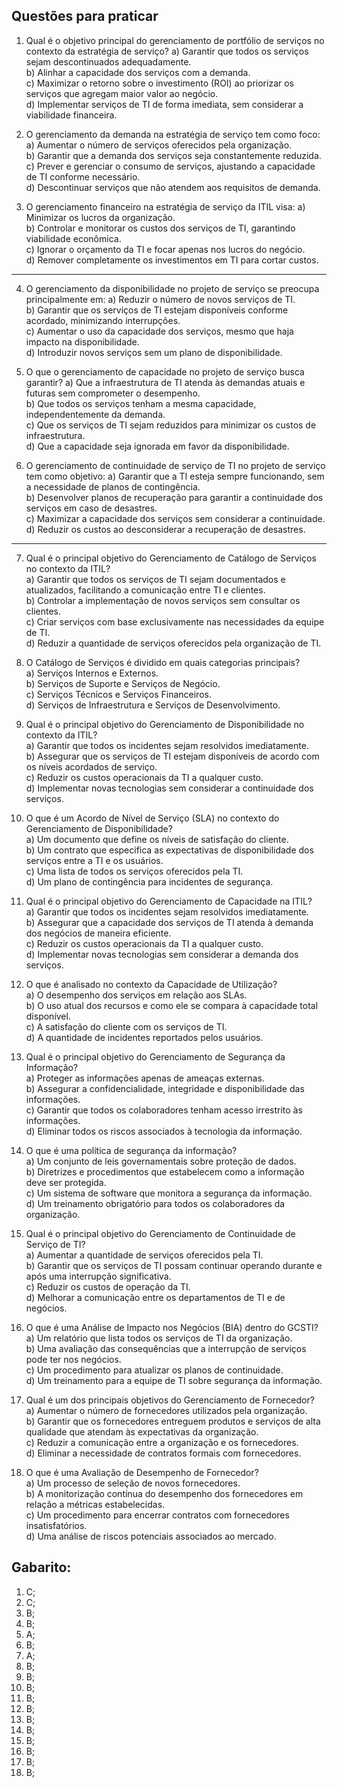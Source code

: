## Questões para praticar

1. Qual é o objetivo principal do gerenciamento de portfólio de serviços no contexto da estratégia de serviço?
   a) Garantir que todos os serviços sejam descontinuados adequadamente.  
   b) Alinhar a capacidade dos serviços com a demanda.  
   c) Maximizar o retorno sobre o investimento (ROI) ao priorizar os serviços que agregam maior valor ao negócio.  
   d) Implementar serviços de TI de forma imediata, sem considerar a viabilidade financeira.

2. O gerenciamento da demanda na estratégia de serviço tem como foco:
   a) Aumentar o número de serviços oferecidos pela organização.  
   b) Garantir que a demanda dos serviços seja constantemente reduzida.  
   c) Prever e gerenciar o consumo de serviços, ajustando a capacidade de TI conforme necessário.  
   d) Descontinuar serviços que não atendem aos requisitos de demanda.

3. O gerenciamento financeiro na estratégia de serviço da ITIL visa:
   a) Minimizar os lucros da organização.  
   b) Controlar e monitorar os custos dos serviços de TI, garantindo viabilidade econômica.  
   c) Ignorar o orçamento da TI e focar apenas nos lucros do negócio.  
   d) Remover completamente os investimentos em TI para cortar custos.

---

4. O gerenciamento da disponibilidade no projeto de serviço se preocupa principalmente em:
   a) Reduzir o número de novos serviços de TI.  
   b) Garantir que os serviços de TI estejam disponíveis conforme acordado, minimizando interrupções.  
   c) Aumentar o uso da capacidade dos serviços, mesmo que haja impacto na disponibilidade.  
   d) Introduzir novos serviços sem um plano de disponibilidade.

5. O que o gerenciamento de capacidade no projeto de serviço busca garantir?
   a) Que a infraestrutura de TI atenda às demandas atuais e futuras sem comprometer o desempenho.  
   b) Que todos os serviços tenham a mesma capacidade, independentemente da demanda.  
   c) Que os serviços de TI sejam reduzidos para minimizar os custos de infraestrutura.  
   d) Que a capacidade seja ignorada em favor da disponibilidade.

6. O gerenciamento de continuidade de serviço de TI no projeto de serviço tem como objetivo:
   a) Garantir que a TI esteja sempre funcionando, sem a necessidade de planos de contingência.  
   b) Desenvolver planos de recuperação para garantir a continuidade dos serviços em caso de desastres.  
   c) Maximizar a capacidade dos serviços sem considerar a continuidade.  
   d) Reduzir os custos ao desconsiderar a recuperação de desastres.

---

7. Qual é o principal objetivo do Gerenciamento de Catálogo de Serviços no contexto da ITIL?  
   a) Garantir que todos os serviços de TI sejam documentados e atualizados, facilitando a comunicação entre TI e clientes.  
   b) Controlar a implementação de novos serviços sem consultar os clientes.  
   c) Criar serviços com base exclusivamente nas necessidades da equipe de TI.  
   d) Reduzir a quantidade de serviços oferecidos pela organização de TI.

8. O Catálogo de Serviços é dividido em quais categorias principais?  
   a) Serviços Internos e Externos.  
   b) Serviços de Suporte e Serviços de Negócio.  
   c) Serviços Técnicos e Serviços Financeiros.  
   d) Serviços de Infraestrutura e Serviços de Desenvolvimento.


9. Qual é o principal objetivo do Gerenciamento de Disponibilidade no contexto da ITIL?  
   a) Garantir que todos os incidentes sejam resolvidos imediatamente.  
   b) Assegurar que os serviços de TI estejam disponíveis de acordo com os níveis acordados de serviço.  
   c) Reduzir os custos operacionais da TI a qualquer custo.  
   d) Implementar novas tecnologias sem considerar a continuidade dos serviços.

10. O que é um Acordo de Nível de Serviço (SLA) no contexto do Gerenciamento de Disponibilidade?  
   a) Um documento que define os níveis de satisfação do cliente.  
   b) Um contrato que especifica as expectativas de disponibilidade dos serviços entre a TI e os usuários.  
   c) Uma lista de todos os serviços oferecidos pela TI.  
   d) Um plano de contingência para incidentes de segurança.


11. Qual é o principal objetivo do Gerenciamento de Capacidade na ITIL?  
   a) Garantir que todos os incidentes sejam resolvidos imediatamente.  
   b) Assegurar que a capacidade dos serviços de TI atenda à demanda dos negócios de maneira eficiente.  
   c) Reduzir os custos operacionais da TI a qualquer custo.  
   d) Implementar novas tecnologias sem considerar a demanda dos serviços.

12. O que é analisado no contexto da Capacidade de Utilização?  
   a) O desempenho dos serviços em relação aos SLAs.  
   b) O uso atual dos recursos e como ele se compara à capacidade total disponível.  
   c) A satisfação do cliente com os serviços de TI.  
   d) A quantidade de incidentes reportados pelos usuários.


13. Qual é o principal objetivo do Gerenciamento de Segurança da Informação?  
   a) Proteger as informações apenas de ameaças externas.  
   b) Assegurar a confidencialidade, integridade e disponibilidade das informações.  
   c) Garantir que todos os colaboradores tenham acesso irrestrito às informações.  
   d) Eliminar todos os riscos associados à tecnologia da informação.

14. O que é uma política de segurança da informação?  
   a) Um conjunto de leis governamentais sobre proteção de dados.  
   b) Diretrizes e procedimentos que estabelecem como a informação deve ser protegida.  
   c) Um sistema de software que monitora a segurança da informação.  
   d) Um treinamento obrigatório para todos os colaboradores da organização.

15. Qual é o principal objetivo do Gerenciamento de Continuidade de Serviço de TI?  
   a) Aumentar a quantidade de serviços oferecidos pela TI.  
   b) Garantir que os serviços de TI possam continuar operando durante e após uma interrupção significativa.  
   c) Reduzir os custos de operação da TI.  
   d) Melhorar a comunicação entre os departamentos de TI e de negócios.

16. O que é uma Análise de Impacto nos Negócios (BIA) dentro do GCSTI?  
   a) Um relatório que lista todos os serviços de TI da organização.  
   b) Uma avaliação das consequências que a interrupção de serviços pode ter nos negócios.  
   c) Um procedimento para atualizar os planos de continuidade.  
   d) Um treinamento para a equipe de TI sobre segurança da informação.


17. Qual é um dos principais objetivos do Gerenciamento de Fornecedor?  
   a) Aumentar o número de fornecedores utilizados pela organização.  
   b) Garantir que os fornecedores entreguem produtos e serviços de alta qualidade que atendam às expectativas da organização.  
   c) Reduzir a comunicação entre a organização e os fornecedores.  
   d) Eliminar a necessidade de contratos formais com fornecedores.

18. O que é uma Avaliação de Desempenho de Fornecedor?  
   a) Um processo de seleção de novos fornecedores.  
   b) A monitorização contínua do desempenho dos fornecedores em relação a métricas estabelecidas.  
   c) Um procedimento para encerrar contratos com fornecedores insatisfatórios.  
   d) Uma análise de riscos potenciais associados ao mercado.



## Gabarito:

1) C;
2) C;
3) B;
4) B;
5) A;
6) B;
7) A;
8) B;
9) B;
10) B;
11) B;
12) B;
13) B;
14) B;
15) B;
16) B;
17) B;
18) B;


